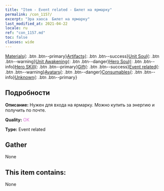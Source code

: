 ```yaml
---
title: "Item - Event related - Билет на ярмарку"
permalink: /con_1157/
excerpt: "Эра хаоса  Билет на ярмарку"
last_modified_at: 2021-04-22
locale: ru
ref: "con_1157.md"
toc: false
classes: wide
---
```

 [Materials](/ItemsRU/){: .btn .btn--primary}[Artifacts](/ItemsRU/Artifacts/){: .btn .btn--success}[Unit Soul](/ItemsRU/UnitSoul/){: .btn .btn--warning}[Unit Awakening](/ItemsRU/UnitAwakening/){: .btn .btn--danger}[Hero Soul](/ItemsRU/HeroSoul/){: .btn .btn--info}[Hero SKill](/ItemsRU/HeroSkill/){: .btn .btn--primary}[Gift](/ItemsRU/Gift/){: .btn .btn--success}[Event related](/ItemsRU/Events/){: .btn .btn--warning}[Avatars](/ItemsRU/Avatars/){: .btn .btn--danger}[Consumables](/ItemsRU/Consumables/){: .btn .btn--info}[Unknown](/ItemsRU/Unknown/){: .btn .btn--primary}

## Подробности
 **Описание:** Нужен для входа на ярмарку. Можно купить за энергию и получить по почте.

 **Quality:** <span style="color: #DA70D6">OK</span>

 **Type:** Event related

## Gather

  None

## This item contains:

  None

